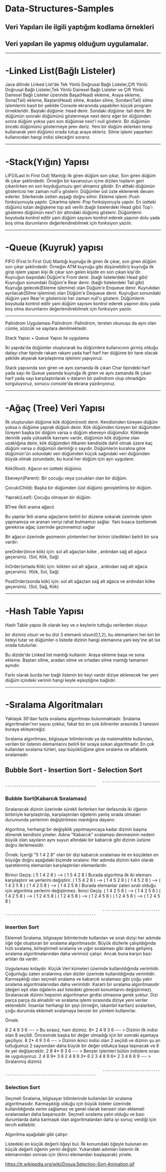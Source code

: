 # Data-Structures-Samples

## Veri Yapıları ile ilgili yaptığım kodlama örnekleri

## Veri yapıları ile yapmış olduğum uygulamalar.

----------------------------------------------------------------------------------------------------------------------------------------------------------------------

# -Linked List(Bağlı Listeler)

Java dilinde Linked List'de Tek Yönlü Doğrusal Bağlı Listeler,Çift Yönlü Doğrusal Bağlı Listeler,Tek Yönlü Dairesel Bağlı Listeler ve Çift Yönlü Dairesel Bağlı Listeler üzerinde Başa(Head) ekleme, Araya ekleme, Sona(Tail) ekleme, Baştan(Head) silme, Aradan silme, Sondan(Tail) silme işlemlerini basit bir şekilde Console ekranında yapabilen küçük program örnekleridir.
Baştaki düğüme :head denir.
Sondaki düğüme :tail denir.
Bir düğümün sonraki düğümünü göstermeye next deriz eğer bir düğümden sonra düğüm yoksa yani son düğümse next'i null gösterir.
Bir düğümün önceki düğümünü göstermeye prev deriz.
Yeni bir düğüm eklerken temp kullanarak yeni düğümü orada tutup araya ekleriz.
Silme işlemi yaparken kullanıcıdan hangi indisi sileceğini sorarız.

----------------------------------------------------------------------------------------------------------------------------------------------------------------------

# -Stack(Yığın) Yapısı

LIFO(Last In First Out)
Mantığı ilk giren düğüm son çıkar, Son giren düğüm ilk çıkar şeklindedir.
Örneğin bir kavanozun içine dizilen topların geri çıkarılırken en son koyduğumuzu geri almamız gibidir.
En alttaki düğümün göstericisi her zaman null'u gösterir.
Düğümler üst üste eklenerek devam ederler.
Silerkende üstten aşşağı doğru silinir.
Ekleme işlemi :Push fonksiyonuyla yapılır.
Çıkartma işlemi :Pop fonksiyonuyla yapılır.
En üstteki düğümü tutan değişkene top adı verilir.(bağlı listelerdeki Head gibi)
Top'ı gösteren düğümün next'i bir altındaki düğümü gösterir.
Düğümlerin boyutuda kontrol edilir yani düğüm sayısını kontrol ederek yapının dolu yada boş olma durumlarını değerlendirebilmek için fonksiyon yazılır.

----------------------------------------------------------------------------------------------------------------------------------------------------------------------

# -Queue (Kuyruk) yapısı

FIFO (First In First Out)
Mantığı kuyruğa ilk giren ilk çıkar, son giren düğüm son çıkar şeklindedir.
Örneğin ATM kuyruğu gibi düşünebiliriz kuyruğa ilk girip işlem yapan kişi ilk çıkar son gelen kişide en son çıkan kişi'dir.
Kuyruğun başındaki Düğüm'e Front denir. (bağlı listelerdeki Head gibi)
Kuyruğun sonundaki Düğüm'e Rear denir.  (bağlı listelerdeki Tail gibi)
Kuyruğa gelecek(Ekleme işlemine) olan Düğüm'e Enqueue denir.
Kuyrukdan ayrılacak(Silme işlemine) olan Düğüm'e Dequeue denir.
Kuyruğun sonundaki düğüm yani Rear'ın göstericisi her zaman null'u gösterir.
Düğümlerin boyutuda kontrol edilir yani düğüm sayısını kontrol ederek yapının dolu yada boş olma durumlarını değerlendirebilmek için fonksiyon yazılır.

----------------------------------------------------------------------------------------------------------------------------------------------------------------------

Palindrom Uygulaması
Palindrom :Palindrom, tersten okunuşu da aynı olan cümle, sözcük ve sayılara denilmektedir.

Stack Yapısı + Queue Yapısı ile uygulama

İki yapıda'da düğümler oluşturarak bu düğümlere kullanıcının girmiş olduğu datayı char tipinde rakam rakam yada harf harf her düğüme bir tane olacak şekilde atıyarak karşılaştırma işlemini yapıyoruz.

Stack yapısında son giren ve aynı zamanda ilk çıkan Char tipindeki harf yada sayı ile Queue yaısında kuyruğa ilk giren ve aynı zamanda ilk çıkan harf yada sayı karşılaştırılarak o datanın bir palindrom olup olmadığını sorguluyoruz, sonucu console'da ekrana yazdırıyoruz.


----------------------------------------------------------------------------------------------------------------------------------------------------------------------

# -Ağaç (Tree) Veri Yapısı

İlk oluşturulan düğüme kök düğüm(root) denir.
Kendisinden türeyen düğüm yoksa o düğüme yaprak düğüm denir.
Kök düğümden türeyen bir düğümden türeyen başka bir düğüm varsa o düğüm ebeveyn düğümdür.
Köklerde derinlik yada yükseklik kavramı vardır, düğümün kök düğüme olan uzaklığına denir, kök düğümden itibaren kendiside dahil olmak üzere kaç düğüm varsa o düğümün derinliği o sayıdır.
Düğümlerin kuralına göre düğümün'ün solundaki veri düğümden küçük sağındaki veri düğümden büyük olmak zorundadır, bu kural her düğüm için ayrı uygulanır.

Kök(Root): Ağacın en üstteki düğümü.

Ebeveyn(Parent): Bir çocuğu veya çocukları olan bir düğüm.

Çocuk(Child): Başka bir düğümden (üst düğüm) genişletilmiş bir düğüm.

Yaprak(Leaf): Çocuğu olmayan bir düğüm.

BTree (İkili arama ağacı)

Bu yapılar İkili arama ağaçlarını belirli bir düzene sokarak üzerinde işlem yapmamıza ve aranan veriyi rahat bulmamızı sağlar. Yani kısaca özetlemek gerekirse ağaç üzerinde gezinmemizi sağlar

Bir ağacın üzerinde gezmenin yöntemleri her birinin izledikleri belirli bir sıra vardır:

preOrder(önce kök) için:  sol alt ağaçtan köke , ardından sağ alt ağaca geçersiniz. (Sol, Kök, Sağ)

İnOrder(ortada Kök) için: kökten sol alt ağaca , ardından sağ alt ağaca geçersiniz. (Kök, Sol, Sağ)

PostOrder(sonda kök) için: sol alt ağaçtan sağ alt ağaca ve ardından köke geçersiniz. (Sol, Sağ, Kök)

----------------------------------------------------------------------------------------------------------------------------------------------------------------------

# -Hash Table Yapısı

Hash Table yapısı ilk olarak key ve o keylerin tuttuğu verilerden oluşur.

bir dizimiz olsun ve bu dizi 3 elemanlı olsun(0,1,2), bu elemanların her biri bir listeyi tutar ve düğümler o listede dizinin hangi elemanına yani key'ine ait ise orada tutulurlar.

Bu dizide'de Linked list mantığı kullanılır. 
Araya ekleme başa ve sona ekleme. Baştan silme, aradan silme ve ortadan silme mantığı tamamen aynıdır.

Farkı olarak burda her bağlı listenin bir keyi vardır diziye eklenecek her yeni düğüm içindeki verinin hangi keyle eşleştiğine bağlıdır.

----------------------------------------------------------------------------------------------------------------------------------------------------------------------

# -Sıralama Algoritmaları

Yaklaşık 30'dan fazla sıralama algoritması bulunmaktadır.
Sıralama algoritmaları'nın sayısı çoktur, fakat biz en çok bilinenler arasında 3 tanesini buraya ekleyeceğiz.

Sıralama algoritması, bilgisayar bilimlerinde ya da matematikte kullanılan, verilen bir listenin elemanlarını belirli bir sıraya sokan algoritmadır. En çok kullanılan sıralama türleri, sayı büyüklüğüne göre sıralama ve alfabetik sıralamadır.

## Bubble Sort - Insertion Sort - Selection Sort

                                                -------------------------------------------------------------------

### Bubble Sort(Kabarcık Sıralaması)

Sıralanacak dizinin üzerinde sürekli ilerlerken her defasında iki öğenin birbiriyle karşılaştırılıp, karşılaştırılan öğelerin yanlış sırada olmaları durumunda yerlerinin değiştirilmesi mantığına dayanır.

Algoritma, herhangi bir değişiklik yapılmayıncaya kadar dizinin başına dönerek kendisini yineler. Adına "Kabarcık" sıralaması denmesinin nedeni büyük olan sayıların aynı suyun altındaki bir kabarcık gibi dizinin üstüne doğru ilerlemesidir.

Örnek: İçeriği "5 1 4 2 8" olan bir dizi kabarcık sıralaması ile en küçükten en büyüğe doğru aşağıdaki biçimde sıralanır. Her adımda dizinin kalın olarak işaretlenmiş elemanları karşılaştırılan elemanlardır.

Birinci Geçiş:
( 5 1 4 2 8 ) --> ( 1 5 4 2 8 ) Burada algoritma ilk iki elemanı karşılaştırır ve yerlerini değiştirir.
( 1 5 4 2 8 ) --> ( 1 4 5 2 8 )
( 1 4 5 2 8 ) --> ( 1 4 2 5 8 )
( 1 4 2 5 8 ) --> ( 1 4 2 5 8 ) Burada elemanlar zaten sıralı olduğu için algoritma yerlerini değiştirmez.
İkinci Geçiş:
( 1 4 2 5 8 ) --> ( 1 4 2 5 8 )
( 1 4 2 5 8 ) --> ( 1 2 4 5 8 )
( 1 2 4 5 8 ) --> ( 1 2 4 5 8 )
( 1 2 4 5 8 ) --> ( 1 2 4 5 8 )

                                                -------------------------------------------------------------------

### Insertion Sort

Eklemeli Sıralama, bilgisayar bilimlerinde kullanılan ve sıralı diziyi her adımda öğe öğe oluşturan bir sıralama algoritmasıdır. Büyük dizilerle çalışıldığında hızlı sıralama, birleştirmeli sıralama ve yığın sıralaması gibi daha gelişmiş sıralama algoritmalarından daha verimsiz çalışır. Ancak buna karşın bazı artıları da vardır:

Uygulaması kolaydır.
Küçük Veri kümeleri üzerinde kullanıldığında verimlidir.
Çoğunluğu zaten sıralanmış olan diziler üzerinde kullanıldığında verimlidir.
Karmaşıklığı olan seçmeli sıralama ve kabarcık sıralaması gibi çoğu yalın sıralama algoritmalarından daha verimlidir.
Kararlı bir sıralama algoritmasıdır (değeri eşit olan öğelerin asıl listedeki göreceli konumlarını değiştirmez).
Sıralanacak dizinin hepsinin algoritmanın girdisi olmasına gerek yoktur. Dizi parça parça da alınabilir ve sıralama işlemi sırasında diziye yeni veriler eklenebilir.
İnsanlar herhangi bir şeyi (örneğin, iskambil kartları) sıralarken, çoğu durumda eklemeli sıralamaya benzer bir yöntem kullanırlar.

Örnek: 

8 2 4 9 3 6 --- > Bu sırasız, ham dizimiz.
8* 2 4 9 3 6 --- > Dizinin ilk indisi olan 8 seçildi. Öncesinde başka bir değer olmadığı için bir sonraki aşamaya geçiliyor.
8 2* 4 9 3 6 --- > Dizinin ikinci indisi olan 2 seçildi ve dizinin şu an tuttuğumuz 2 sayısından daha büyük bir değer oldukça başa taşınacak ve 8 ile yer değişecektir.
2 8 4* 9 3 6 --- > Benzer işlemleri bütün indislere sırası ile uyguluyoruz.
2 4 8 9* 3 6
2 4 8 9 3* 6
2 3 4 8 9 6*
2 3 4 6 8 9 --- > Sıralanmış dizimiz

                                                -------------------------------------------------------------------

### Selection Sort

Seçmeli Sıralama, bilgisayar bilimlerinde kullanılan bir sıralama algoritmasıdır. Karmaşıklığı olduğu için büyük listeler üzerinde kullanıldığında verim sağlamaz ve genel olarak benzeri olan eklemeli sıralamadan daha başarısızdır. Seçmeli sıralama yalın olduğu ve bazı durumlarda daha karmaşık olan algoritmalardan daha iyi sonuç verdiği için tercih edilebilir.

Algoritma aşağıdaki gibi çalışır:

Listedeki en küçük değerli öğeyi bul.
İlk konumdaki öğeyle bulunan en küçük değerli öğenin yerini değiştir.
Yukarıdaki adımları listenin ilk elemanından sonrası için (ikinci elemandan başlayarak) yinele.

https://tr.wikipedia.org/wiki/Dosya:Selection-Sort-Animation.gif



